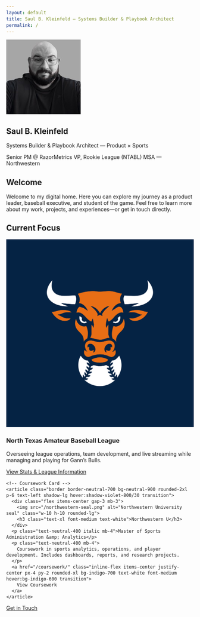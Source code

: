 ```yaml
---
layout: default
title: Saul B. Kleinfeld — Systems Builder & Playbook Architect
permalink: /
---
```


<section class="mx-auto px-4 sm:px-6 py-12 text-center" style="max-width:1200px;">
  <!-- Profile Header -->
  <img src="/SBK-Headshot.jpeg" alt="Saul B. Kleinfeld" class="mx-auto rounded-full w-40 h-40 shadow-xl mb-6 border-4 border-neutral-700">

  <h1 class="text-4xl font-semibold tracking-tight text-white mb-3">Saul B. Kleinfeld</h1>
  <p class="text-neutral-400 text-lg mb-4">Systems Builder &amp; Playbook Architect — Product × Sports</p>

  <div class="flex flex-wrap justify-center gap-3 mb-8">
    <span class="px-3 py-1 rounded-full bg-blue-900/30 text-blue-300 text-sm">Senior PM @ RazorMetrics</span>
    <span class="px-3 py-1 rounded-full bg-purple-900/30 text-purple-300 text-sm">VP, Rookie League (NTABL)</span>
    <span class="px-3 py-1 rounded-full bg-rose-900/30 text-rose-300 text-sm">MSA — Northwestern</span>
  </div>

  <h2 class="text-2xl font-medium text-white mb-2">Welcome</h2>
  <p class="text-neutral-400 max-w-2xl mx-auto mb-8">
    Welcome to my digital home. Here you can explore my journey as a product leader, baseball executive, and student of the game.
    Feel free to learn more about my work, projects, and experiences—or get in touch directly.
  </p>
</section>

<!-- Current Focus Section -->
<section class="mx-auto px-4 sm:px-6 py-8" style="max-width:1200px;">
  <h2 class="text-2xl font-semibold text-white mb-6 text-center">Current Focus</h2>

  <div class="grid sm:grid-cols-2 gap-6">
    <!-- NTABL Card -->
    <article class="border border-neutral-700 bg-neutral-900 rounded-2xl p-6 text-left shadow-lg hover:shadow-purple-800/30 transition">
      <div class="flex items-center gap-3 mb-3">
        <img src="/NTABL%20-%20Gann's%20Bulls%20Logo.png" alt="NTABL logo" class="w-10 h-10 rounded-lg">
        <h3 class="text-xl font-medium text-white">North Texas Amateur Baseball League</h3>
      </div>
      <p class="text-neutral-400 mb-4">
        Overseeing league operations, team development, and live streaming while managing and playing for Gann’s Bulls.
      </p>
      <a href="/ntabl/" class="inline-flex items-center justify-center px-4 py-2 rounded-xl bg-purple-700 text-white font-medium hover:bg-purple-600 transition">
        View Stats &amp; League Information
      </a>
    </article>

    <!-- Coursework Card -->
    <article class="border border-neutral-700 bg-neutral-900 rounded-2xl p-6 text-left shadow-lg hover:shadow-violet-800/30 transition">
      <div class="flex items-center gap-3 mb-3">
        <img src="/northwestern-seal.png" alt="Northwestern University seal" class="w-10 h-10 rounded-lg">
        <h3 class="text-xl font-medium text-white">Northwestern U</h3>
      </div>
      <p class="text-neutral-400 italic mb-4">Master of Sports Administration &amp; Analytics</p>
      <p class="text-neutral-400 mb-4">
        Coursework in sports analytics, operations, and player development. Includes dashboards, reports, and research projects.
      </p>
      <a href="/coursework/" class="inline-flex items-center justify-center px-4 py-2 rounded-xl bg-indigo-700 text-white font-medium hover:bg-indigo-600 transition">
        View Coursework
      </a>
    </article>
  </div>

  <div class="text-center mt-12">
    <a href="/contact/" class="inline-flex px-6 py-3 rounded-xl border border-neutral-700 text-white hover:bg-neutral-800 transition">
      Get in Touch
    </a>
  </div>
</section>